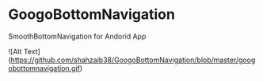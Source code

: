 # GoogoBottomNavigation
SmoothBottomNavigation for Andorid App

![Alt Text]
(https://github.com/shahzaib38/GoogoBottomNavigation/blob/master/googobottomnavigation.gif)
